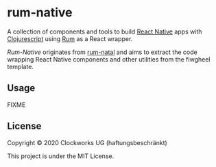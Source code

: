 # rum-native

A collection of components and tools to build [React Native](https://reactnative.dev/) apps with [Clojurescript](https://clojurescript.org/) using [Rum](https://github.com/tonsky/rum) as a React wrapper.

_Rum-Native_ originates from [rum-natal](https://github.com/ClockworksIO/rum-natal) and aims to extract the code wrapping React Native components and other utilities from the fiwgheel template.

## Usage

FIXME

## License

Copyright © 2020 Clockworks UG (haftungsbeschränkt)

This project is under the MIT License.
